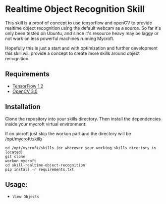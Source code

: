 # Realtime Object Recognition Skill

This skill is a proof of concept to use tensorflow and openCV to provide realtime object recognition using the default webcam as a source.  So far it's only been tested on Ubuntu, and since it's resource heavy may be laggy or not work on less powerful machines running Mycroft.

Hopefully this is just a start and with optimization and further development this skill will provide a concept to create more skills around object recognition

## Requirements
- [TensorFlow 1.2](https://www.tensorflow.org/)
- [OpenCV 3.0](http://opencv.org/)

## Installation

Clone the repository into your skills directory. Then install the
dependencies inside your mycroft virtual environment:

If on picroft just skip the workon part and the directory will be /opt/mycroft/skills

```
cd /opt/mycroft/skills (or wherever your working skills directory is located)
git clone 
workon mycroft
cd skill-realtime-object-recognition
pip install -r requirements.txt
```

## Usage:
* `View Objects`

